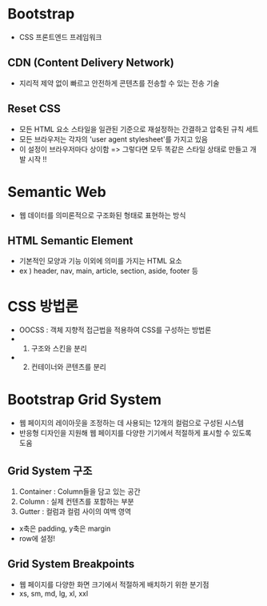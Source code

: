 # Bootstrap
- CSS 프론트엔드 프레임워크

## CDN (Content Delivery Network)
- 지리적 제약 없이 빠르고 안전하게 콘텐츠를 전송할 수 있는 전송 기술


## Reset CSS
- 모든 HTML 요소 스타일을 일관된 기준으로 재설정하는 간결하고 압축된 규칙 세트
- 모든 브라우저는 각자의 'user agent stylesheet'를 가지고 있음
- 이 설정이 브라우저마다 상이함
=> 그렇다면 모두 똑같은 스타일 상태로 만들고 개발 시작 !!


# Semantic Web
- 웹 데이터를 의미론적으로 구조화된 형태로 표현하는 방식

## HTML Semantic Element
- 기본적인 모양과 기능 이외에 의미를 가지는 HTML 요소
- ex ) header, nav, main, article, section, aside, footer 등


# CSS 방법론
- OOCSS : 객체 지향적 접근법을 적용하여 CSS를 구성하는 방법론
- 1. 구조와 스킨을 분리
- 2. 컨테이너와 콘텐츠를 분리

# Bootstrap Grid System
- 웹 페이지의 레이아웃을 조정하는 데 사용되는 12개의 컬럼으로 구성된 시스템
- 반응형 디자인을 지원해 웹 페이지를 다양한 기기에서 적절하게 표시할 수 있도록 도움

## Grid System 구조
1. Container : Column들을 담고 있는 공간
2. Column : 실제 컨텐츠를 포함하는 부분
3. Gutter : 컬럼과 컬럼 사이의 여백 영역
  - x축은 padding, y축은 margin
  - row에 설정!

## Grid System Breakpoints
- 웹 페이지를 다양한 화면 크기에서 적절하게 배치하기 위한 분기점
- xs, sm, md, lg, xl, xxl



